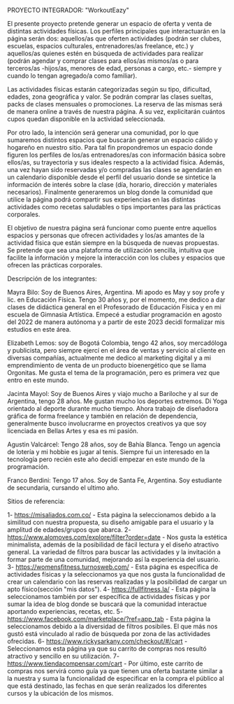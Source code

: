 PROYECTO INTEGRADOR: "WorkoutEazy"

El presente proyecto pretende generar un espacio de oferta y venta de distintas actividades físicas. Los perfiles principales que interactuarán en la página serán dos: aquellos/as que oferten actividades (podrán ser clubes, escuelas, espacios culturales, entrenadores/as freelance, etc.) y aquellos/as quienes estén en búsqueda de actividades para realizar (podrán agendar y comprar clases para ellos/as mismos/as o para terceros/as -hijos/as, menores de edad, personas a cargo, etc.- siempre y cuando lo tengan agregado/a como familiar).

Las actividades físicas estarán categorizadas según su tipo, dificultad, edades, zona geográfica y valor. Se podrán comprar las clases sueltas, packs de clases mensuales o promociones. La reserva de las mismas será de manera online a través de nuestra página. A su vez, explicitarán cuántos cupos quedan disponible en la actividad seleccionada.

Por otro lado, la intención será generar una comunidad, por lo que sumaremos distintos espacios que buscarán generar un espacio cálido y hogareño en nuestro sitio. Para tal fin propondremos un espacio donde figuren los perfiles de los/as entrenadores/as con información básica sobre ellos/as, su trayectoria y sus ideales respecto a la actividad física. Además, una vez hayan sido reservadas y/o compradas las clases se agendarán en un calendario disponible desde el perfil del usuario donde se sintetice la información de interés sobre la clase (día, horario, dirección y materiales necesarios). Finalmente generaremos un blog donde la comunidad que utilice la página podrá compartir sus experiencias en las distintas actividades como recetas saludables o tips importantes para las prácticas corporales.

El objetivo de nuestra página será funcionar como puente entre aquellos espacios y personas que ofrecen actividades y los/as amantes de la actividad física que están siempre en la búsqueda de nuevas propuestas. Se pretende que sea una plataforma de utilización sencilla, intuitiva que facilite la información y mejore la interacción con los clubes y espacios que ofrecen las prácticas corporales.

Descripción de los integrantes:

Mayra Bilo: Soy de Buenos Aires, Argentina. Mi apodo es May y soy profe y lic. en Educación Física. Tengo 30 años y, por el momento, me dedico a dar clases de didáctica general en el Profesorado de Educación Física y en mi escuela de Gimnasia Artística. Empecé a estudiar programación en agosto del 2022 de manera autónoma y a partir de este 2023 decidí formalizar mis estudios en este área.

Elizabeth Lemos: soy de Bogotá Colombia, tengo 42 años, soy mercadóloga y publicista, pero siempre ejercí en el área de ventas y servicio al cliente en diversas compañías, actualmente me dedico al marketing digital y a mi emprendimiento de venta de un producto bioenergético que se llama Orgonitas. Me gusta el tema de la programación, pero es primera vez que entro en este mundo.

Jacinta Mayol: Soy de Buenos Aires y viajo mucho a Bariloche y al sur de Argentina, tengo 28 años. Me gustan mucho los deportes extremos. Di Yoga orientado al deporte durante mucho tiempo. Ahora trabajo de diseñadora gráfica de forma freelance y también en relación de dependencia, generalmente busco involucrarme en proyectos creativos ya que soy licenciada en Bellas Artes y esa es mi pasión.

Agustin Valcárcel: Tengo 28 años, soy de Bahía Blanca. Tengo un agencia de lotería y mi hobbie es jugar al tenis. Siempre fui un interesado en la tecnología pero recién este año decidí empezar en este mundo de la programación.

Franco Berdini: Tengo 17 años. Soy de Santa Fe, Argentina. Soy estudiante de secundaria, cursando el ultimo año.

Sitios de referencia:

1- https://misaliados.com.co/ - Esta página la seleccionamos debido a la similitud con nuestra propuesta, su diseño amigable para el usuario y la amplitud de edades/grupos que abarca.
2- https://www.alomoves.com/explore/filter?order=date - Nos gusta la estética minimalista, además de la posibilidad de fácil lectura y el diseño atractivo general. La variedad de filtros para buscar las actividades y la invitación a formar parte de una comunidad, mejorando así la experiencia del usuario.
3- https://womensfitness.turnosweb.com/ - Esta página es específica de actividades físicas y la seleccionamos ya que nos gusta la funcionalidad de crear un calendario con las reservas realizadas y la posibilidad de cargar un apto físico(sección "mis datos").
4- https://fullfitness.la/ - Esta página la seleccionamos también por ser específica de actividades físicas y por sumar la idea de blog donde se buscará que la comunidad interactue aportando experiencias, recetas, etc.
5- https://www.facebook.com/marketplace/?ref=app_tab - Esta página la seleccionamos debido a la diversidad de filtros posibiles. El que más nos gustó está vinculado al radio de búsqueda por zona de las actividades ofrecidas.
6- https://www.rickysarkany.com/checkout/#/cart - Seleccionamos esta página ya que su carrito de compras nos resultó atractivo y sencillo en su utilización.
7- https://www.tiendacompensar.com/cart - Por último, este carrito de compras nos servirá como guía ya que tienen una oferta bastante similar a la nuestra y suma la funcionalidad de especificar en la compra el público al que está destinado, las fechas en que serán realizados los diferentes cursos y la ubicación de los mismos.
